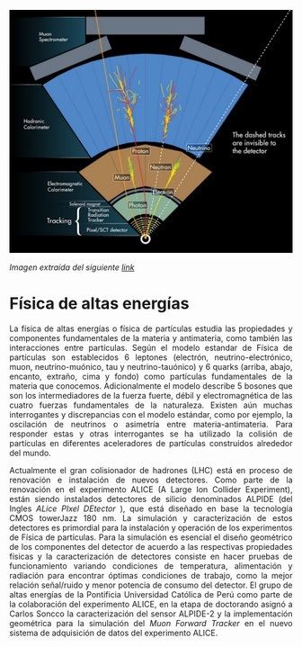 ---
---

![](img/altas_energias/particle_detector.png)

*Imagen extraída del siguiente [link](http://collider.physics.ox.ac.uk/detecting.html)*
# **Física de altas energías**

<p style='text-align: justify;'> La física de altas energías o física de partículas estudia las propiedades y componentes fundamentales de la materia y antimateria, como también las interacciones entre partículas. Según el modelo estandar de Física de partículas son establecidos 6 leptones (electrón, neutrino-electrónico, muon, neutrino-muónico, tau y neutrino-tauónico) y 6 quarks (arriba, abajo, encanto, extraño, cima y fondo) como partículas fundamentales de la materia que conocemos. Adicionalmente el modelo describe 5 bosones que son los intermediadores de la fuerza fuerte, débil y electromagnética de las cuatro fuerzas fundamentales de la naturaleza. Existen aún muchas interrogantes y discrepancias con el modelo estándar, como por ejemplo, la oscilación de neutrinos o asimetría entre materia-antimateria. Para responder estas y otras interrogantes se ha utilizado la colisión de partículas en diferentes aceleradores de partículas construidos alrededor del mundo. </p>

<p style='text-align: justify;'> Actualmente el gran colisionador de hadrones (LHC) está en proceso de renovación e instalación de nuevos detectores. Como parte de la renovación en el experimento ALICE (A Large Ion Collider Experiment), están siendo instalados detectores de silicio denominados ALPIDE (del Ingles <i> ALice PIxel DEtector </i>), que está diseñado en base la tecnología CMOS towerJazz 180 nm. La simulación y caracterización de estos detectores es primordial para la instalación y operación de los experimentos de Física de partículas. Para la simulación es esencial el diseño geométrico de los componentes del detector de acuerdo a las respectivas propiedades físicas y la caracterización de detectores consiste en hacer pruebas de funcionamiento variando condiciones  de temperatura, alimentación y radiación para encontrar óptimas 	condiciones de trabajo, como la mejor relación señal/ruido y menor potencia de consumo del detector. El grupo de altas energías de la Pontificia Universidad Católica de Perú como parte de la colaboración del experimento ALICE, en la etapa de doctorando asignó a Carlos Soncco la caracterización del sensor ALPIDE-2 y la implementación geométrica  para la simulación del <i> Muon Forward Tracker </i> en el nuevo sistema de adquisición de datos del experimento ALICE. </p>